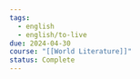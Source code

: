 ```yaml
---
tags:
  - english
  - english/to-live
due: 2024-04-30
course: "[[World Literature]]"
status: Complete
---
```

